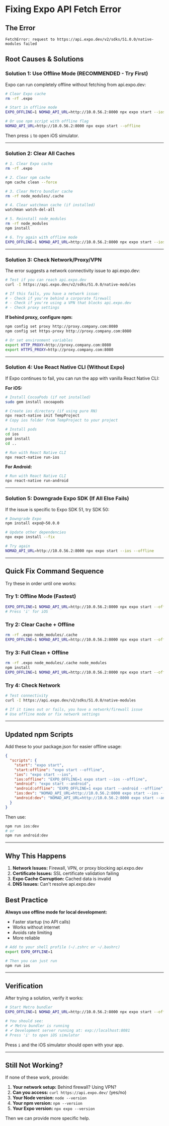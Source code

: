 # Fixing Expo API Fetch Error

## The Error

```
FetchError: request to https://api.expo.dev/v2/sdks/51.0.0/native-modules failed
```

## Root Causes & Solutions

### Solution 1: Use Offline Mode (RECOMMENDED - Try First)

Expo can run completely offline without fetching from api.expo.dev:

```bash
# Clear Expo cache
rm -rf .expo

# Start in offline mode
EXPO_OFFLINE=1 NOMAD_API_URL=http://10.0.56.2:8000 npx expo start --ios --offline

# Or use npm script with offline flag
NOMAD_API_URL=http://10.0.56.2:8000 npx expo start --offline
```

Then press `i` to open iOS simulator.

---

### Solution 2: Clear All Caches

```bash
# 1. Clear Expo cache
rm -rf .expo

# 2. Clear npm cache
npm cache clean --force

# 3. Clear Metro bundler cache
rm -rf node_modules/.cache

# 4. Clear watchman cache (if installed)
watchman watch-del-all

# 5. Reinstall node_modules
rm -rf node_modules
npm install

# 6. Try again with offline mode
EXPO_OFFLINE=1 NOMAD_API_URL=http://10.0.56.2:8000 npx expo start --ios --offline
```

---

### Solution 3: Check Network/Proxy/VPN

The error suggests a network connectivity issue to api.expo.dev:

```bash
# Test if you can reach api.expo.dev
curl -I https://api.expo.dev/v2/sdks/51.0.0/native-modules

# If this fails, you have a network issue:
# - Check if you're behind a corporate firewall
# - Check if you're using a VPN that blocks api.expo.dev
# - Check proxy settings
```

**If behind proxy, configure npm:**

```bash
npm config set proxy http://proxy.company.com:8080
npm config set https-proxy http://proxy.company.com:8080

# Or set environment variables
export HTTP_PROXY=http://proxy.company.com:8080
export HTTPS_PROXY=http://proxy.company.com:8080
```

---

### Solution 4: Use React Native CLI (Without Expo)

If Expo continues to fail, you can run the app with vanilla React Native CLI:

**For iOS:**
```bash
# Install CocoaPods (if not installed)
sudo gem install cocoapods

# Create ios directory (if using pure RN)
npx react-native init TempProject
# Copy ios folder from TempProject to your project

# Install pods
cd ios
pod install
cd ..

# Run with React Native CLI
npx react-native run-ios
```

**For Android:**
```bash
# Run with React Native CLI
npx react-native run-android
```

---

### Solution 5: Downgrade Expo SDK (If All Else Fails)

If the issue is specific to Expo SDK 51, try SDK 50:

```bash
# Downgrade Expo
npm install expo@~50.0.0

# Update other dependencies
npx expo install --fix

# Try again
NOMAD_API_URL=http://10.0.56.2:8000 npx expo start --ios --offline
```

---

## Quick Fix Command Sequence

Try these in order until one works:

### Try 1: Offline Mode (Fastest)
```bash
EXPO_OFFLINE=1 NOMAD_API_URL=http://10.0.56.2:8000 npx expo start --offline
# Press 'i' for iOS
```

### Try 2: Clear Cache + Offline
```bash
rm -rf .expo node_modules/.cache
EXPO_OFFLINE=1 NOMAD_API_URL=http://10.0.56.2:8000 npx expo start --offline
```

### Try 3: Full Clean + Offline
```bash
rm -rf .expo node_modules/.cache node_modules
npm install
EXPO_OFFLINE=1 NOMAD_API_URL=http://10.0.56.2:8000 npx expo start --offline
```

### Try 4: Check Network
```bash
# Test connectivity
curl -I https://api.expo.dev/v2/sdks/51.0.0/native-modules

# If it times out or fails, you have a network/firewall issue
# Use offline mode or fix network settings
```

---

## Updated npm Scripts

Add these to your package.json for easier offline usage:

```json
{
  "scripts": {
    "start": "expo start",
    "start:offline": "expo start --offline",
    "ios": "expo start --ios",
    "ios:offline": "EXPO_OFFLINE=1 expo start --ios --offline",
    "android": "expo start --android",
    "android:offline": "EXPO_OFFLINE=1 expo start --android --offline",
    "ios:dev": "NOMAD_API_URL=http://10.0.56.2:8000 expo start --ios --offline",
    "android:dev": "NOMAD_API_URL=http://10.0.56.2:8000 expo start --android --offline"
  }
}
```

Then use:
```bash
npm run ios:dev
# or
npm run android:dev
```

---

## Why This Happens

1. **Network Issues:** Firewall, VPN, or proxy blocking api.expo.dev
2. **Certificate Issues:** SSL certificate validation failing
3. **Expo Cache Corruption:** Cached data is invalid
4. **DNS Issues:** Can't resolve api.expo.dev

## Best Practice

**Always use offline mode for local development:**

- Faster startup (no API calls)
- Works without internet
- Avoids rate limiting
- More reliable

```bash
# Add to your shell profile (~/.zshrc or ~/.bashrc)
export EXPO_OFFLINE=1

# Then you can just run
npm run ios
```

---

## Verification

After trying a solution, verify it works:

```bash
# Start Metro bundler
EXPO_OFFLINE=1 NOMAD_API_URL=http://10.0.56.2:8000 npx expo start --offline

# You should see:
# ✔ Metro bundler is running
# ✔ Development server running at: exp://localhost:8081
# Press 'i' to open iOS simulator
```

Press `i` and the iOS simulator should open with your app.

---

## Still Not Working?

If none of these work, provide:

1. **Your network setup:** Behind firewall? Using VPN?
2. **Can you access:** `curl https://api.expo.dev/` (yes/no)
3. **Your Node version:** `node --version`
4. **Your npm version:** `npm --version`
5. **Your Expo version:** `npx expo --version`

Then we can provide more specific help.
